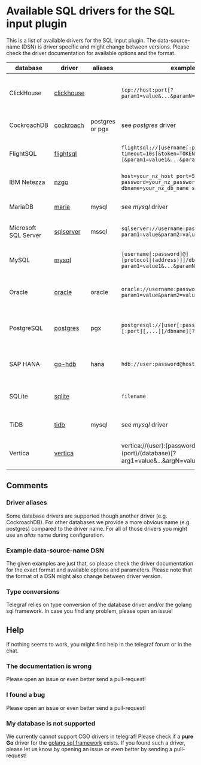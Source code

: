 # Available SQL drivers for the SQL input plugin

This is a list of available drivers for the SQL input plugin. The
data-source-name (DSN) is driver specific and might change between versions.
Please check the driver documentation for available options and the format.

| database             | driver                                                                                  | aliases         | example DSN                                                                                                      | comment                                                                                                                      |
|----------------------|-----------------------------------------------------------------------------------------|-----------------|------------------------------------------------------------------------------------------------------------------|------------------------------------------------------------------------------------------------------------------------------|
| ClickHouse           | [clickhouse](https://github.com/ClickHouse/clickhouse-go)                               |                 | `tcp://host:port[?param1=value&...&paramN=value]"`                                                               | see [clickhouse-go docs](https://github.com/ClickHouse/clickhouse-go#dsn) for more information                               |
| CockroachDB          | [cockroach](https://github.com/jackc/pgx)                                               | postgres or pgx | see _postgres_ driver                                                                                            | uses PostgresQL driver                                                                                                       |
| FlightSQL            | [flightsql](https://github.com/apache/arrow/tree/main/go/arrow/flight/flightsql/driver) |                 | `flightsql://[username[:password]@]host:port?timeout=10s[&token=TOKEN][&param1=value1&...&paramN=valueN]`        | see [driver docs](https://github.com/apache/arrow/blob/main/go/arrow/flight/flightsql/driver/README.md) for more information |
| IBM Netezza          | [nzgo](https://github.com/IBM/nzgo)                                                     |                 | `host=your_nz_host port=5480 user=your_nz_user password=your_nz_password dbname=your_nz_db_name sslmode=disable` | see [driver docs](https://pkg.go.dev/github.com/IBM/nzgo/v12) for more                                                       |
| MariaDB              | [maria](https://github.com/go-sql-driver/mysql)                                         | mysql           | see _mysql_ driver                                                                                               | uses MySQL driver                                                                                                            |
| Microsoft SQL Server | [sqlserver](https://github.com/microsoft/go-mssqldb)                                    | mssql           | `sqlserver://username:password@host/instance?param1=value&param2=value`                                          | uses newer _sqlserver_ driver                                                                                                |
| MySQL                | [mysql](https://github.com/go-sql-driver/mysql)                                         |                 | `[username[:password]@][protocol[(address)]]/dbname[?param1=value1&...&paramN=valueN]`                           | see [driver docs](https://github.com/go-sql-driver/mysql) for more information                                               |
| Oracle               | [oracle](https://github.com/sijms/go-ora)                                               | oracle          | `oracle://username:password@host:port/service?param1=value&param2=value`                                         | see [driver docs](https://github.com/sijms/go-ora/blob/master/README.md) for more information                                |
| PostgreSQL           | [postgres](https://github.com/jackc/pgx)                                                | pgx             | `postgresql://[user[:password]@][netloc][:port][,...][/dbname][?param1=value1&...]`                              | see [postgres docs](https://www.postgresql.org/docs/current/libpq-connect.html#LIBPQ-CONNSTRING) for more information        |
| SAP HANA             | [go-hdb](https://github.com/SAP/go-hdb)                                                 | hana            | `hdb://user:password@host:port`                                                                                  | see [driver docs](https://github.com/SAP/go-hdb) for more information                                                        |
| SQLite               | [sqlite](https://gitlab.com/cznic/sqlite)                                               |                 | `filename`                                                                                                       | see [driver docs](https://pkg.go.dev/modernc.org/sqlite) for more information                                                |
| TiDB                 | [tidb](https://github.com/go-sql-driver/mysql)                                          | mysql           | see _mysql_ driver                                                                                               | uses MySQL driver                                                                                                            |
| Vertica              | [vertica](https://github.com/vertica/vertica-sql-go)                                    |                 | vertica://(user):(password)@(host):(port)/(database)[?arg1=value&...&argN=valueN]                                | see [driver docs ](https://github.com/vertica/vertica-sql-go)for more information                                            |

## Comments

### Driver aliases

Some database drivers are supported though another driver (e.g. CockroachDB).
For other databases we provide a more obvious name (e.g. postgres) compared to
the driver name. For all of those drivers you might use an _alias_ name during
configuration.

### Example data-source-name DSN

The given examples are just that, so please check the driver documentation for
the exact format and available options and parameters. Please note that the
format of a DSN might also change between driver version.

### Type conversions

Telegraf relies on type conversion of the database driver and/or the golang sql
framework. In case you find any problem, please open an issue!

## Help

If nothing seems to work, you might find help in the telegraf forum or in the
chat.

### The documentation is wrong

Please open an issue or even better send a pull-request!

### I found a bug

Please open an issue or even better send a pull-request!

### My database is not supported

We currently cannot support CGO drivers in telegraf! Please check if a
**pure Go** driver for the [golang sql framework][go_sql] exists. If you found
such a driver, please let us know by opening an issue or even better by sending
a pull-request!

[go_sql]: https://golang.org/pkg/database/sql/
